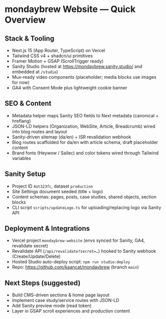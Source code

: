 # mondaybrew Website — Quick Overview

## Stack & Tooling
- Next.js 15 (App Router, TypeScript) on Vercel
- Tailwind CSS v4 + shadcn/ui primitives
- Framer Motion + GSAP (ScrollTrigger ready)
- Sanity Studio (hosted at https://mondaybrew.sanity.studio/ and embedded at `/studio`)
- Mux-ready video components (placeholder; media blocks use images for now)
- GA4 with Consent Mode plus lightweight cookie banner

## SEO & Content
- Metadata helper maps Sanity SEO fields to Next metadata (canonical + hreflang)
- JSON-LD helpers (Organization, WebSite, Article, Breadcrumb) wired into blog routes and layout
- Sanity-driven sitemap (da/en) + ISR revalidation webhook
- Blog routes scaffolded for da/en with article schema, draft placeholder content
- Brand fonts (Heywow / Sailec) and color tokens wired through Tailwind variables

## Sanity Setup
- Project ID `4ot323fc`, dataset `production`
- Site Settings document seeded (title + logo)
- Content schemas: pages, posts, case studies, shared objects, section blocks
- CLI script `scripts/updateLogo.ts` for uploading/replacing logo via Sanity API

## Deployment & Integrations
- Vercel project `mondaybrew-website` (envs synced for Sanity, GA4, revalidate secret)
- Revalidate API (`/api/revalidate?secret=…`) hooked to Sanity webhook (Create/Update/Delete)
- Hosted Studio auto-deploy script: `npm run studio:deploy`
- Repo: https://github.com/kaancat/mondaybrew (branch `main`)

## Next Steps (suggested)
- Build CMS-driven sections & home page layout
- Implement case study/service routes with JSON-LD
- Add Sanity preview mode (read token)
- Layer in GSAP scroll experiences and production content
